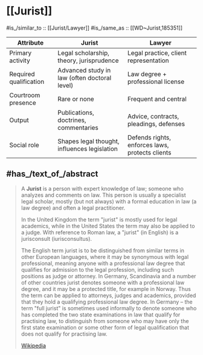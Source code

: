 
# [[Jurist]] 

#is_/similar_to :: [[Jurist/Lawyer]] 
#is_/same_as :: [[WD~Jurist,185351]] 

| Attribute              | Jurist                                       | Lawyer                                          |
| ---------------------- | -------------------------------------------- | ----------------------------------------------- |
| Primary activity       | Legal scholarship, theory, jurisprudence     | Legal practice, client representation           |
| Required qualification | Advanced study in law (often doctoral level) | Law degree + professional license               |
| Courtroom presence     | Rare or none                                 | Frequent and central                            |
| Output                 | Publications, doctrines, commentaries        | Advice, contracts, pleadings, defenses          |
| Social role            | Shapes legal thought, influences legislation | Defends rights, enforces laws, protects clients |

## #has_/text_of_/abstract 

> A **Jurist** is a person with expert knowledge of law; 
> someone who analyzes and comments on law. 
> This person is usually a specialist legal scholar, mostly (but not always) 
> with a formal education in law (a law degree) and often a legal practitioner. 
>
> In the United Kingdom the term "jurist" is mostly used for legal academics, while in the United States the term may also be applied to a judge. With reference to Roman law, a "jurist" (in English) is a jurisconsult (iurisconsultus).
>
> The English term jurist is to be distinguished from similar terms in other European languages, where it may be synonymous with legal professional, meaning anyone with a professional law degree that qualifies for admission to the legal profession, including such positions as judge or attorney. In Germany, Scandinavia and a number of other countries jurist denotes someone with a professional law degree, and it may be a protected title, for example in Norway. Thus the term can be applied to attorneys, judges and academics, provided that they hold a qualifying professional law degree. In Germany – the term "full jurist" is sometimes used informally to denote someone who has completed the two state examinations in law that qualify for practising law, to distinguish from someone who may have only the first state examination or some other form of legal qualification that does not qualify for practising law.
>
> [Wikipedia](https://en.wikipedia.org/wiki/Jurist) 

